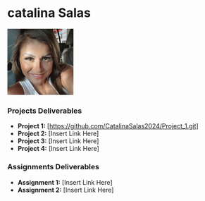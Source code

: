 # catalina Salas
<img src="/assets/Imagines/cata.jpg" style="width:150px;"/>

### Projects Deliverables
- **Project 1:** [https://github.com/CatalinaSalas2024/Project_1.git]
- **Project 2:** [Insert Link Here]
- **Project 3:** [Insert Link Here]
- **Project 4:** [Insert Link Here]

### Assignments Deliverables
- **Assignment 1:** [Insert Link Here]
- **Assignment 2:** [Insert Link Here]





